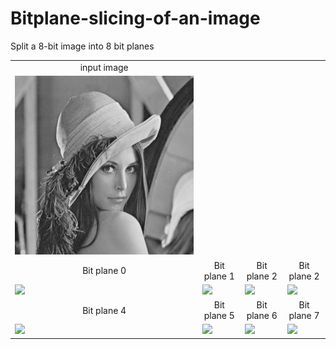 # Bitplane-slicing-of-an-image
Split a 8-bit image into 8 bit planes

<table>
  <tr>
    <td align="center">input image</td>
  </tr>
  <tr>
    <td align="top"><img src="lena.png"></td>
  </tr>
   <tr>
    <td align="center">Bit plane 0</td>
    <td align="center">Bit plane 1</td>
    <td align="center">Bit plane 2</td>
    <td align="center">Bit plane 2</td>
  </tr>
  <tr>
    <td valign="top"><img src="Bitplane0.png"></td>
    <td valign="top"><img src="Bitplane1.png"></td>
    <td valign="top"><img src="Bitplane2.png"></td>
    <td valign="top"><img src="Bitplane3.png"></td>
  </tr>
    <tr>
    <td align="center">Bit plane 4</td>
    <td align="center">Bit plane 5</td>
    <td align="center">Bit plane 6</td>
    <td align="center">Bit plane 7</td>
  </tr>
  <tr>
    <td valign="top"><img src="Bitplane4.png"></td>
    <td valign="top"><img src="Bitplane5.png"></td>
    <td valign="top"><img src="Bitplane6.png"></td>
    <td valign="top"><img src="Bitplane7.png"></td>
  </tr>
 </table>
